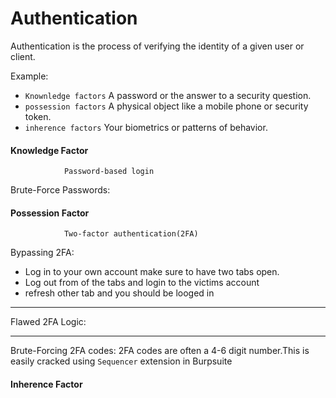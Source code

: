 # Authentication
Authentication is the process of verifying the identity of a given user or client.

Example:
- `Knownledge factors` A password or the answer to a security question. 
- `possession factors` A physical object like a mobile phone or security token.
- `inherence factors` Your biometrics or patterns of behavior.

<!-- -->

#### Knowledge Factor

				Password-based login
Brute-Force Passwords:

#### Possession Factor
				Two-factor authentication(2FA)
Bypassing 2FA:
- Log in to your own account make sure to have two tabs open.
- Log out from of the tabs and login to the victims account
- refresh other tab and you should be looged in 
<!-- -->
-----
 Flawed 2FA Logic:

-----
Brute-Forcing 2FA codes:
2FA codes are often a 4-6 digit number.This is easily cracked using `Sequencer` extension in Burpsuite

#### Inherence Factor